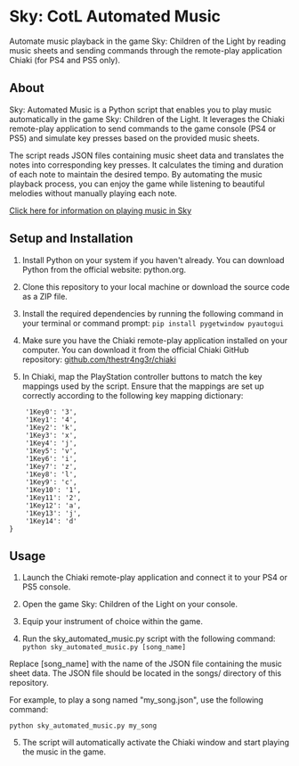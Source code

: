 # Sky: CotL Automated Music

Automate music playback in the game Sky: Children of the Light by reading music sheets and sending commands through the remote-play application Chiaki (for PS4 and PS5 only).

## About

Sky: Automated Music is a Python script that enables you to play music automatically in the game Sky: Children of the Light. It leverages the Chiaki remote-play application to send commands to the game console (PS4 or PS5) and simulate key presses based on the provided music sheets.

The script reads JSON files containing music sheet data and translates the notes into corresponding key presses. It calculates the timing and duration of each note to maintain the desired tempo. By automating the music playback process, you can enjoy the game while listening to beautiful melodies without manually playing each note.

[Click here for information on playing music in Sky](https://sky-children-of-the-light.fandom.com/wiki/Sky_Music_Guide)


## Setup and Installation

1. Install Python on your system if you haven't already. You can download Python from the official website: python.org.

2. Clone this repository to your local machine or download the source code as a ZIP file.

3. Install the required dependencies by running the following command in your terminal or command prompt: `pip install pygetwindow pyautogui`

4. Make sure you have the Chiaki remote-play application installed on your computer. You can download it from the official Chiaki GitHub repository: [github.com/thestr4ng3r/chiaki](github.com/thestr4ng3r/chiaki)

5. In Chiaki, map the PlayStation controller buttons to match the key mappings used by the script. Ensure that the mappings are set up correctly according to the following key mapping dictionary:
```key_mapping = {
    '1Key0': '3',
    '1Key1': '4',
    '1Key2': 'k',
    '1Key3': 'x',
    '1Key4': 'j',
    '1Key5': 'v',
    '1Key6': 'i',
    '1Key7': 'z',
    '1Key8': 'l',
    '1Key9': 'c',
    '1Key10': '1',
    '1Key11': '2',
    '1Key12': 'a',
    '1Key13': 'j',
    '1Key14': 'd'
}
```


## Usage

1. Launch the Chiaki remote-play application and connect it to your PS4 or PS5 console.

2. Open the game Sky: Children of the Light on your console.

3. Equip your instrument of choice within the game.

4. Run the sky_automated_music.py script with the following command: `python sky_automated_music.py [song_name]`

Replace [song_name] with the name of the JSON file containing the music sheet data. The JSON file should be located in the songs/ directory of this repository.

For example, to play a song named "my_song.json", use the following command:

`python sky_automated_music.py my_song`

5. The script will automatically activate the Chiaki window and start playing the music in the game.